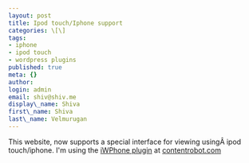 ```yaml
---
layout: post
title: Ipod touch/Iphone support
categories: \[\]
tags:
- iphone
- ipod touch
- wordpress plugins
published: true
meta: {}
author:
login: admin
email: shiv@shiv.me
display\_name: Shiva
first\_name: Shiva
last\_name: Velmurugan
---
```


This website, now supports a special interface for viewing usingÂ  ipod touch/iphone. I'm using the [iWPhone plugin][0] at [contentrobot.com][1]


[0]: http://iwphone.contentrobot.com/
[1]: http://contentrobot.com/